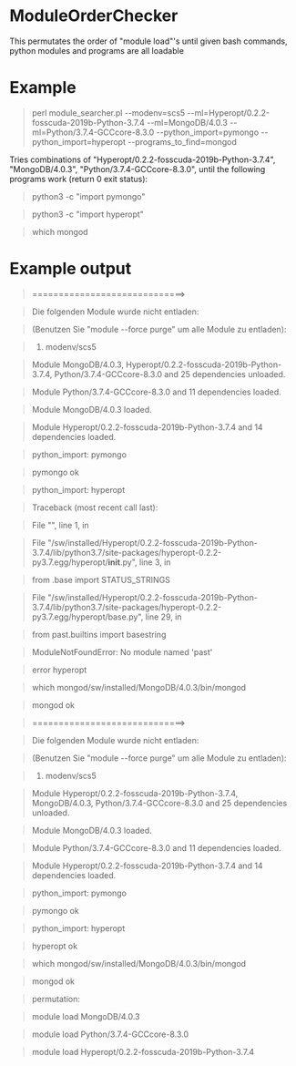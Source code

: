 # ModuleOrderChecker
This permutates the order of "module load"'s until given bash commands, python modules and programs are all loadable

# Example

> perl module_searcher.pl --modenv=scs5 --ml=Hyperopt/0.2.2-fosscuda-2019b-Python-3.7.4 --ml=MongoDB/4.0.3 --ml=Python/3.7.4-GCCcore-8.3.0 --python_import=pymongo --python_import=hyperopt --programs_to_find=mongod

Tries combinations of "Hyperopt/0.2.2-fosscuda-2019b-Python-3.7.4", "MongoDB/4.0.3", "Python/3.7.4-GCCcore-8.3.0", until the following programs work (return 0 exit status):

> python3 -c "import pymongo"

> python3 -c "import hyperopt"

> which mongod

# Example output

>=============================>

>Die folgenden Module wurde nicht entladen:

>  (Benutzen Sie "module --force purge" um alle Module zu entladen):

>

>  1) modenv/scs5

>Module MongoDB/4.0.3, Hyperopt/0.2.2-fosscuda-2019b-Python-3.7.4, Python/3.7.4-GCCcore-8.3.0 and 25 dependencies unloaded.

>Module Python/3.7.4-GCCcore-8.3.0 and 11 dependencies loaded.

>Module MongoDB/4.0.3 loaded.

>Module Hyperopt/0.2.2-fosscuda-2019b-Python-3.7.4 and 14 dependencies loaded.

>python_import: pymongo

>pymongo ok

>python_import: hyperopt

>Traceback (most recent call last):

>  File "<string>", line 1, in <module>

>  File "/sw/installed/Hyperopt/0.2.2-fosscuda-2019b-Python-3.7.4/lib/python3.7/site-packages/hyperopt-0.2.2-py3.7.egg/hyperopt/__init__.py", line 3, in <module>

>    from .base import STATUS_STRINGS

>  File "/sw/installed/Hyperopt/0.2.2-fosscuda-2019b-Python-3.7.4/lib/python3.7/site-packages/hyperopt-0.2.2-py3.7.egg/hyperopt/base.py", line 29, in <module>

>    from past.builtins import basestring

>ModuleNotFoundError: No module named 'past'

>error hyperopt

>which mongod/sw/installed/MongoDB/4.0.3/bin/mongod

>mongod ok

>=============================>

>Die folgenden Module wurde nicht entladen:

>  (Benutzen Sie "module --force purge" um alle Module zu entladen):

>

>  1) modenv/scs5

>Module Hyperopt/0.2.2-fosscuda-2019b-Python-3.7.4, MongoDB/4.0.3, Python/3.7.4-GCCcore-8.3.0 and 25 dependencies unloaded.

>Module MongoDB/4.0.3 loaded.

>Module Python/3.7.4-GCCcore-8.3.0 and 11 dependencies loaded.

>Module Hyperopt/0.2.2-fosscuda-2019b-Python-3.7.4 and 14 dependencies loaded.

>python_import: pymongo

>pymongo ok

>python_import: hyperopt

>hyperopt ok

>which mongod/sw/installed/MongoDB/4.0.3/bin/mongod

>mongod ok

>permutation:

>module load MongoDB/4.0.3

>module load Python/3.7.4-GCCcore-8.3.0

>module load Hyperopt/0.2.2-fosscuda-2019b-Python-3.7.4

